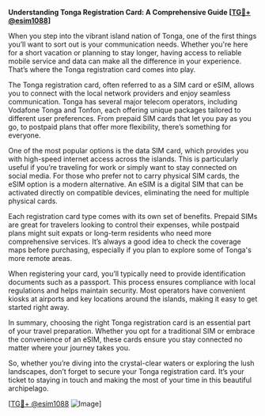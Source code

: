 **Understanding Tonga Registration Card: A Comprehensive Guide [[TG💪+ @esim1088](https://t.me/s/esim1088)]**

When you step into the vibrant island nation of Tonga, one of the first things you’ll want to sort out is your communication needs. Whether you're here for a short vacation or planning to stay longer, having access to reliable mobile service and data can make all the difference in your experience. That’s where the Tonga registration card comes into play.

The Tonga registration card, often referred to as a SIM card or eSIM, allows you to connect with the local network providers and enjoy seamless communication. Tonga has several major telecom operators, including Vodafone Tonga and Tonfon, each offering unique packages tailored to different user preferences. From prepaid SIM cards that let you pay as you go, to postpaid plans that offer more flexibility, there’s something for everyone.

One of the most popular options is the data SIM card, which provides you with high-speed internet access across the islands. This is particularly useful if you’re traveling for work or simply want to stay connected on social media. For those who prefer not to carry physical SIM cards, the eSIM option is a modern alternative. An eSIM is a digital SIM that can be activated directly on compatible devices, eliminating the need for multiple physical cards.

Each registration card type comes with its own set of benefits. Prepaid SIMs are great for travelers looking to control their expenses, while postpaid plans might suit expats or long-term residents who need more comprehensive services. It’s always a good idea to check the coverage maps before purchasing, especially if you plan to explore some of Tonga's more remote areas.

When registering your card, you’ll typically need to provide identification documents such as a passport. This process ensures compliance with local regulations and helps maintain security. Most operators have convenient kiosks at airports and key locations around the islands, making it easy to get started right away.

In summary, choosing the right Tonga registration card is an essential part of your travel preparation. Whether you opt for a traditional SIM or embrace the convenience of an eSIM, these cards ensure you stay connected no matter where your journey takes you. 

So, whether you’re diving into the crystal-clear waters or exploring the lush landscapes, don’t forget to secure your Tonga registration card. It’s your ticket to staying in touch and making the most of your time in this beautiful archipelago.

[[TG💪+ @esim1088](https://t.me/s/esim1088) ![Image](https://i.postimg.cc/Y0z9fWf4/image.png)]